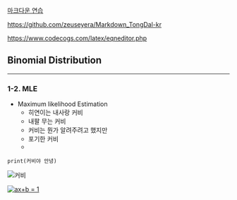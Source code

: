 

[마크다운 연습](https://github.com/zeuseyera/Markdown_TongDal-kr)


https://github.com/zeuseyera/Markdown_TongDal-kr

https://www.codecogs.com/latex/eqneditor.php


## Binomial Distribution
---

### 1-2. MLE

- Maximum likelihood Estimation 
  * 히연이는 내사랑 커비
  * 내팔 무는 커비 
  * 커비는 뭔가 알려주려고 했지만
  * 포기한 커비 
  * 

```
print(커비야 안녕)
```


![커비](https://pbs.twimg.com/media/Ea8xQs5U8AAZeTG.png)


<a href="https://www.codecogs.com/eqnedit.php?latex=ax&plus;b&space;=&space;1" target="_blank"><img src="https://latex.codecogs.com/gif.latex?ax&plus;b&space;=&space;1" title="ax+b = 1" /></a>

